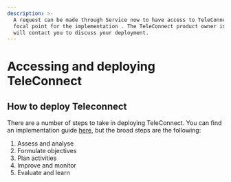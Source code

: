 ```yaml
---
description: >-
  A request can be made through Service now to have access to TeleConnect or the
  focal point for the implementation . The TeleConnect product owner in Geneva
  will contact you to discuss your deployment.
---
```


# Accessing and deploying TeleConnect

## How to deploy Teleconnect

There are a number of steps to take in deploying TeleConnect. You can find an implementation guide [here](https://app.gitbook.com/o/llCOVrc7ZrWQ6rzyYOmd/s/71Zi2hEy2pKxxW71a5GJ/), but the broad steps are the following:

1. Assess and analyse
2. Formulate objectives
3. Plan activities
4. Improve and monitor
5. Evaluate and learn

&#x20;

